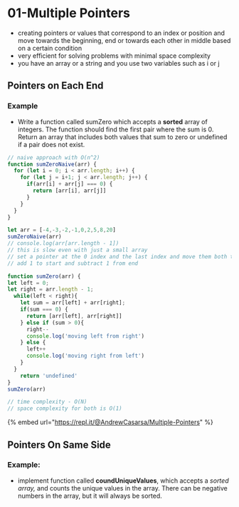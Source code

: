 # 01-Multiple Pointers

* creating pointers or values that correspond to an index or position and move towards the beginning, end or towards each other in middle based on a certain condition 
* very efficient for solving problems with minimal space complexity 
* you have an array or a string and you use two variables such as i or j

## Pointers on Each End

### Example

* Write a function called sumZero which accepts a **sorted** array of integers. The function should find the first pair where the sum is 0. Return an array that includes both values that sum to zero or undefined if a pair does not exist. 

```javascript
// naive approach with O(n^2)
function sumZeroNaive(arr) {
  for (let i = 0; i < arr.length; i++) {
    for (let j = i+1; j < arr.length; j++) {
      if(arr[i] + arr[j] === 0) {
        return [arr[i], arr[j]]
      }
    }
  }
}

let arr = [-4,-3,-2,-1,0,2,5,8,20]
sumZeroNaive(arr)
// console.log(arr[arr.length - 1])
// this is slow even with just a small array
// set a pointer at the 0 index and the last index and move them both towards each other. 
// add 1 to start and subtract 1 from end

function sumZero(arr) {
let left = 0;
let right = arr.length - 1;
  while(left < right){
    let sum = arr[left] + arr[right];
    if(sum === 0) {
      return [arr[left], arr[right]]
    } else if (sum > 0){
      right--
      console.log('moving left from right')
    } else {
      left++
      console.log('moving right from left')
    }
  }
    return 'undefined'
}
sumZero(arr)

// time complexity - O(N)
// space complexity for both is O(1)
```

{% embed url="https://repl.it/@AndrewCasarsa/Multiple-Pointers" %}

## Pointers On Same Side

### Example:

* implement function called **coundUniqueValues**, which accepts a _sorted array,_ and counts the unique values in the array. There can be negative numbers in the array, but it will always be sorted. 




